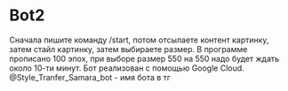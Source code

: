 # Bot2
Сначала пишите команду /start, потом отсылаете контент картинку, затем стайл картинку, затем выбираете размер. 
В программе прописано 100 эпох, при выборе размер 550 на 550 надо будет ждать около 10-ти минут.
Бот реализован с помощью Google Cloud. 
@Style_Tranfer_Samara_bot - имя бота в тг
